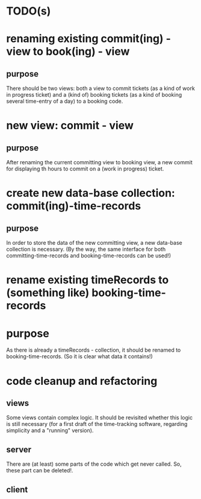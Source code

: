 # TODO(s)

# renaming existing commit(ing) - view to book(ing) - view

## purpose
There should be two views: both a view to commit tickets (as a kind of work in progress ticket)
and a (kind of) booking tickets (as a kind of booking several time-entry of a day) to a booking code.

# new view: commit - view

## purpose
After renaming the current committing view to booking view, a new commit for displaying th hours to commit on a (work in progress) ticket. 

# create new data-base collection: commit(ing)-time-records

## purpose

In order to store the data of the new committing view, a new data-base collection is necessary.
(By the way, the same interface for both committing-time-records and booking-time-records can be used!)

# rename existing timeRecords to (something like) booking-time-records

# purpose
As there is already a timeRecords - collection, it should be renamed to booking-time-records.
(So it is clear what data it contains!)

# code cleanup and refactoring

## views
Some views contain complex logic. It should be revisited whether this logic is still necessary
(for a first draft of the time-tracking software, regarding simplicity and a "running" version).

## server
There are (at least) some parts of the code which get never called.
So, these part can be deleted!.

## client